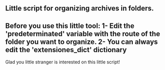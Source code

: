 Little script for organizing archives in folders.
------------------------------------------------
Before you use this little tool:
1- Edit the 'predeterminated' variable with the route of the folder you want to organize.
2- You can always edit the 'extensiones_dict' dictionary
------------------------------------------------

Glad you little stranger is interested on this little script!
